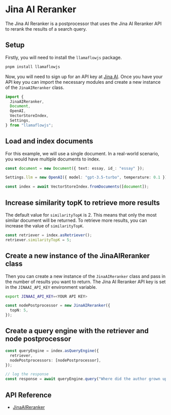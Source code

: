 # Jina AI Reranker

The Jina AI Reranker is a postprocessor that uses the Jina AI Reranker API to rerank the results of a search query.

## Setup

Firstly, you will need to install the `llamaflowjs` package.

```bash
pnpm install llamaflowjs
```

Now, you will need to sign up for an API key at [Jina AI](https://jina.ai/reranker). Once you have your API key you can import the necessary modules and create a new instance of the `JinaAIReranker` class.

```ts
import {
  JinaAIReranker,
  Document,
  OpenAI,
  VectorStoreIndex,
  Settings,
} from "llamaflowjs";
```

## Load and index documents

For this example, we will use a single document. In a real-world scenario, you would have multiple documents to index.

```ts
const document = new Document({ text: essay, id_: "essay" });

Settings.llm = new OpenAI({ model: "gpt-3.5-turbo", temperature: 0.1 });

const index = await VectorStoreIndex.fromDocuments([document]);
```

## Increase similarity topK to retrieve more results

The default value for `similarityTopK` is 2. This means that only the most similar document will be returned. To retrieve more results, you can increase the value of `similarityTopK`.

```ts
const retriever = index.asRetriever();
retriever.similarityTopK = 5;
```

## Create a new instance of the JinaAIReranker class

Then you can create a new instance of the `JinaAIReranker` class and pass in the number of results you want to return.
The Jina AI Reranker API key is set in the `JINAAI_API_KEY` environment variable.

```bash
export JINAAI_API_KEY=<YOUR API KEY>
```

```ts
const nodePostprocessor = new JinaAIReranker({
  topN: 5,
});
```

## Create a query engine with the retriever and node postprocessor

```ts
const queryEngine = index.asQueryEngine({
  retriever,
  nodePostprocessors: [nodePostprocessor],
});

// log the response
const response = await queryEngine.query("Where did the author grown up?");
```

## API Reference

- [JinaAIReranker](../../api/classes/JinaAIReranker.md)
